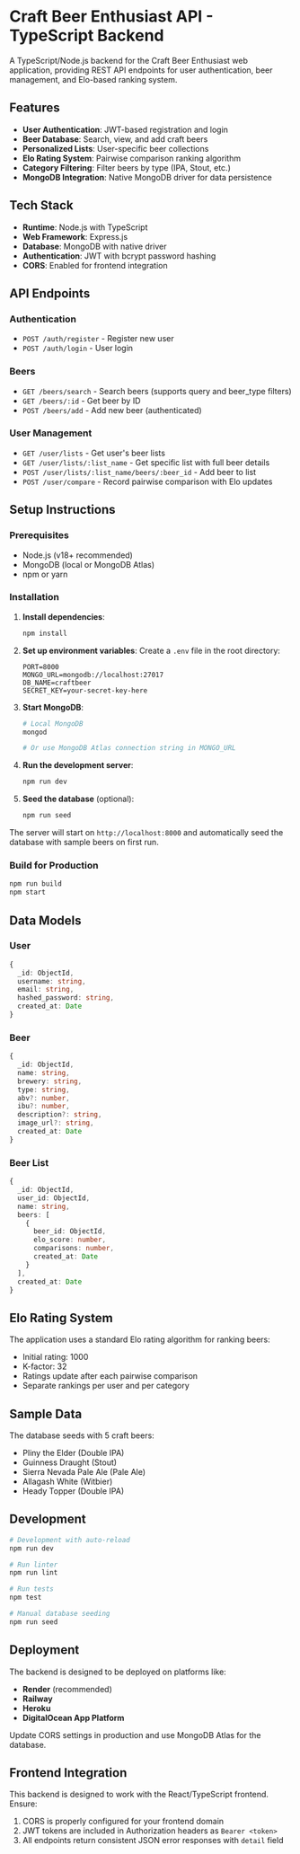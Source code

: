 # Craft Beer Enthusiast API - TypeScript Backend

A TypeScript/Node.js backend for the Craft Beer Enthusiast web application, providing REST API endpoints for user authentication, beer management, and Elo-based ranking system.

## Features

- **User Authentication**: JWT-based registration and login
- **Beer Database**: Search, view, and add craft beers
- **Personalized Lists**: User-specific beer collections
- **Elo Rating System**: Pairwise comparison ranking algorithm
- **Category Filtering**: Filter beers by type (IPA, Stout, etc.)
- **MongoDB Integration**: Native MongoDB driver for data persistence

## Tech Stack

- **Runtime**: Node.js with TypeScript
- **Web Framework**: Express.js
- **Database**: MongoDB with native driver
- **Authentication**: JWT with bcrypt password hashing
- **CORS**: Enabled for frontend integration

## API Endpoints

### Authentication
- `POST /auth/register` - Register new user
- `POST /auth/login` - User login

### Beers
- `GET /beers/search` - Search beers (supports query and beer_type filters)
- `GET /beers/:id` - Get beer by ID
- `POST /beers/add` - Add new beer (authenticated)

### User Management
- `GET /user/lists` - Get user's beer lists
- `GET /user/lists/:list_name` - Get specific list with full beer details
- `POST /user/lists/:list_name/beers/:beer_id` - Add beer to list
- `POST /user/compare` - Record pairwise comparison with Elo updates

## Setup Instructions

### Prerequisites
- Node.js (v18+ recommended)
- MongoDB (local or MongoDB Atlas)
- npm or yarn

### Installation

1. **Install dependencies**:
   ```bash
   npm install
   ```

2. **Set up environment variables**:
   Create a `.env` file in the root directory:
   ```
   PORT=8000
   MONGO_URL=mongodb://localhost:27017
   DB_NAME=craftbeer
   SECRET_KEY=your-secret-key-here
   ```

3. **Start MongoDB**:
   ```bash
   # Local MongoDB
   mongod
   
   # Or use MongoDB Atlas connection string in MONGO_URL
   ```

4. **Run the development server**:
   ```bash
   npm run dev
   ```

5. **Seed the database** (optional):
   ```bash
   npm run seed
   ```

The server will start on `http://localhost:8000` and automatically seed the database with sample beers on first run.

### Build for Production

```bash
npm run build
npm start
```

## Data Models

### User
```typescript
{
  _id: ObjectId,
  username: string,
  email: string,
  hashed_password: string,
  created_at: Date
}
```

### Beer
```typescript
{
  _id: ObjectId,
  name: string,
  brewery: string,
  type: string,
  abv?: number,
  ibu?: number,
  description?: string,
  image_url?: string,
  created_at: Date
}
```

### Beer List
```typescript
{
  _id: ObjectId,
  user_id: ObjectId,
  name: string,
  beers: [
    {
      beer_id: ObjectId,
      elo_score: number,
      comparisons: number,
      created_at: Date
    }
  ],
  created_at: Date
}
```

## Elo Rating System

The application uses a standard Elo rating algorithm for ranking beers:
- Initial rating: 1000
- K-factor: 32
- Ratings update after each pairwise comparison
- Separate rankings per user and per category

## Sample Data

The database seeds with 5 craft beers:
- Pliny the Elder (Double IPA)
- Guinness Draught (Stout)
- Sierra Nevada Pale Ale (Pale Ale)
- Allagash White (Witbier)
- Heady Topper (Double IPA)

## Development

```bash
# Development with auto-reload
npm run dev

# Run linter
npm run lint

# Run tests
npm test

# Manual database seeding
npm run seed
```

## Deployment

The backend is designed to be deployed on platforms like:
- **Render** (recommended)
- **Railway**
- **Heroku**
- **DigitalOcean App Platform**

Update CORS settings in production and use MongoDB Atlas for the database.

## Frontend Integration

This backend is designed to work with the React/TypeScript frontend. Ensure:
1. CORS is properly configured for your frontend domain
2. JWT tokens are included in Authorization headers as `Bearer <token>`
3. All endpoints return consistent JSON error responses with `detail` field 